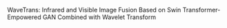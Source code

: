 WaveTrans: Infrared and Visible Image Fusion Based on Swin Transformer-Empowered GAN Combined with Wavelet Transform
